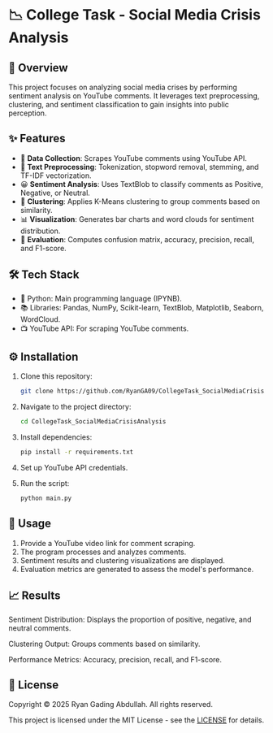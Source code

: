 # 📉 College Task - Social Media Crisis Analysis

## 🧾 Overview

This project focuses on analyzing social media crises by performing sentiment analysis on YouTube comments. It leverages text preprocessing, clustering, and sentiment classification to gain insights into public perception.

## ✨ Features

- 🧲 **Data Collection**: Scrapes YouTube comments using YouTube API.
- 🧹 **Text Preprocessing**: Tokenization, stopword removal, stemming, and TF-IDF vectorization.
- 😀 **Sentiment Analysis**: Uses TextBlob to classify comments as Positive, Negative, or Neutral.
- 🧪 **Clustering**: Applies K-Means clustering to group comments based on similarity.
- 📊 **Visualization**: Generates bar charts and word clouds for sentiment distribution.
- 🧮 **Evaluation**: Computes confusion matrix, accuracy, precision, recall, and F1-score.

## 🛠️ Tech Stack

- 🐍 Python: Main programming language (IPYNB).
- 📚 Libraries: Pandas, NumPy, Scikit-learn, TextBlob, Matplotlib, Seaborn, WordCloud.
- 📺 YouTube API: For scraping YouTube comments.

## ⚙️ Installation

1. Clone this repository:

   ```bash
   git clone https://github.com/RyanGA09/CollegeTask_SocialMediaCrisisAnalysis.git
   ```

2. Navigate to the project directory:

   ```bash
   cd CollegeTask_SocialMediaCrisisAnalysis
   ```

3. Install dependencies:

   ```bash
   pip install -r requirements.txt
   ```

4. Set up YouTube API credentials.

5. Run the script:

   ```bash
   python main.py
   ```

## 🚀 Usage

1. Provide a YouTube video link for comment scraping.
2. The program processes and analyzes comments.
3. Sentiment results and clustering visualizations are displayed.
4. Evaluation metrics are generated to assess the model's performance.

## 📈 Results

Sentiment Distribution: Displays the proportion of positive, negative, and neutral comments.

Clustering Output: Groups comments based on similarity.

Performance Metrics: Accuracy, precision, recall, and F1-score.

## 🪪 License

Copyright &copy; 2025 Ryan Gading Abdullah. All rights reserved.

This project is licensed under the MIT License - see the [LICENSE](LICENSE) for details.
